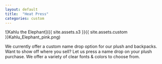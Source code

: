```yaml
---
layout: default
title:  "Heat Press"
categories: custom
---
```


![Kahlu the Elephant]({{ site.assets.s3 }}{{ site.assets.custom }}Kahlu_Elephant_pink.png)

We currently offer a custom name drop option for our plush
and backpacks. Want to show off where you sell? Let us press a name drop
on your plush purchase. We offer a variety of clear fonts & colors to choose from.